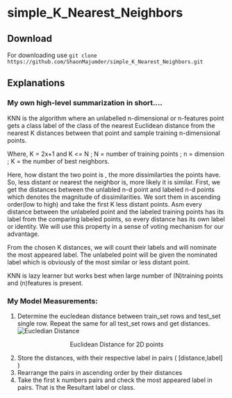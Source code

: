 # simple_K_Nearest_Neighbors 
## Download 
For downloading use 
       `git clone https://github.com/ShaonMajumder/simple_K_Nearest_Neighbors.git` 
## Explanations
### My own high-level summarization in short....
KNN is the algorithm where an unlabelled n-dimensional or n-features
 point gets a class label of the class of the nearest Euclidean
 distance from the nearest K distances between that point and sample training n-dimensional
 points.

Where, K = 2x+1 and K <= N ; N = number of training points ; n = dimension ; K = the number of best neighbors.

Here, how distant the two point is , the more dissimilarties the points have.
So, less distant or nearest the neighbor is, more likely it is similar.
First, we get the distances between the unlabled n-d point and labeled n-d points which denotes the magnitude of dissimilarities.
We sort them in ascending order(low to high) and take the first K less distant points.
Asm every distance between the unlabeled point and the labeled training points has its label from the comparing labeled points,
so every distance has its own label or identity. We will use this property in a sense of voting mechanism for our advantage.

From the chosen K distances, we will count their labels and will nominate the most appeared label.
The unlabeled point will be given the nominated label which is obviously of the most similar or less distant point.

KNN is lazy learner but works best when large number of (N)training points and (n)features is present.




### My Model Measurements:

1. Determine the eucledean distance between train_set rows and test_set single row. Repeat the same for all test_set rows 
and get distances.
![Eucledian Distance](https://github.com/ShaonMajumder/simple_K_Nearest_Neighbors/blob/master/pics/knn.png)
<p align="center">Euclidean Distance for 2D points</p>

2. Store the distances, with their respective label in pairs ( [distance,label] )
3. Rearrange the pairs in ascending order by their distances
4. Take the first k numbers pairs and check the most appeared label in pairs. That is the Resultant label or class.
